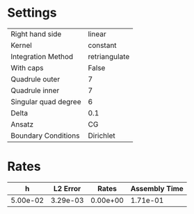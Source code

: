 # Settings
| | |
| --- | --- |
| Right hand side | linear |
| Kernel | constant |
| Integration Method | retriangulate |
| With caps | False |
| Quadrule outer | 7 |
| Quadrule inner | 7 |
| Singular quad degree | 6 |
| Delta | 0.1 |
| Ansatz | CG |
| Boundary Conditions | Dirichlet |
# Rates
| h| L2 Error| Rates| Assembly Time| 
|---|---|---|---|
| 5.00e-02 | 3.29e-03 | 0.00e+00 | 1.71e-01 |
